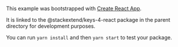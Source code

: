 This example was bootstrapped with [Create React App](https://github.com/facebook/create-react-app).

It is linked to the @stackextend/keys-4-react package in the parent directory for development purposes.

You can run `yarn install` and then `yarn start` to test your package.
